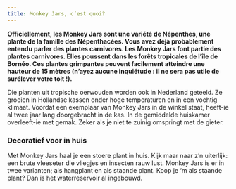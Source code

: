 ```yaml
---
title: Monkey Jars, c’est quoi?
---
```


**Officiellement, les Monkey Jars sont une variété de Népenthes, une plante de la famille des Népenthacées. Vous avez déjà probablement entendu parler des plantes carnivores. Les Monkey Jars font partie des plantes carnivores. Elles poussent dans les forêts tropicales de l’île de Bornéo. Ces plantes grimpantes peuvent facilement atteindre une hauteur de 15 mètres (n’ayez aucune inquiétude : il ne sera pas utile de surélever votre toit !).** 

Die planten uit tropische oerwouden worden ook in Nederland geteeld. Ze groeien in Hollandse kassen onder hoge temperaturen en in een vochtig klimaat. Voordat een exemplaar van Monkey Jars in de winkel staat, heeft-ie al twee jaar lang doorgebracht in de kas. In de gemiddelde huiskamer overleeft-ie met gemak. Zeker als je niet te zuinig omspringt met de gieter.

### Decoratief voor in huis

Met Monkey Jars haal je een stoere plant in huis. Kijk maar naar z’n uiterlijk: een brute vleeseter die vliegjes en insecten rauw lust. Monkey Jars is er in twee varianten; als hangplant en als staande plant. Koop je ‘m als staande plant? Dan is het waterreservoir al ingebouwd.
